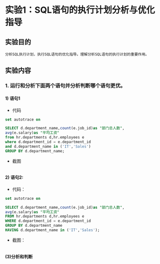 # 实验1：SQL语句的执行计划分析与优化指导
## 实验目的
```text
分析SQL执行计划，执行SQL语句的优化指导。理解分析SQL语句的执行计划的重要作用。
```
## 实验内容
### 1. 运行和分析下面两个语句并分析判断哪个语句更优。
  #### 1) 语句1
* 代码
```SQL
set autotrace on

SELECT d.department_name,count(e.job_id)as "部门总人数",
avg(e.salary)as "平均工资"
from hr.departments d,hr.employees e
where d.department_id = e.department_id
and d.department_name in ('IT','Sales')
GROUP BY d.department_name;
```
* 截图
```image
```
#### 2) 语句2:
* 代码：
```SQL
set autotrace on

SELECT d.department_name,count(e.job_id)as "部门总人数",
avg(e.salary)as "平均工资"
FROM hr.departments d,hr.employees e
WHERE d.department_id = e.department_id
GROUP BY d.department_name
HAVING d.department_name in ('IT','Sales');
```
* 截图：
```image
```
#### (3)分析和判断
